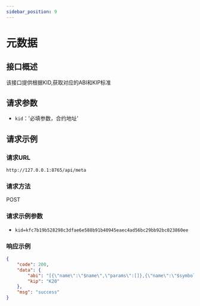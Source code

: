 ```yaml
---
sidebar_position: 9
---
```


# 元数据

## 接口概述

该接口提供根据KID,获取对应的ABI和KIP标准

## 请求参数

* `kid`：'必填参数，合约地址'

## 请求示例

### 请求URL

`http://127.0.0.1:8765/api/meta`

### 请求方法

POST

### 请求示例参数

* `kid=kfc7b19b528298c3dfae6e588b91b40945eaec4ad56bc29bb92bc023860ee`


### 响应示例

```json
{
	"code": 200,
	"data": {
		"abi": "[{\"name\":\"$name\",\"params\":[]},{\"name\":\"$symbol\",\"params\":[]},{\"name\":\"$totalSupply\",\"params\":[]},{\"name\":\"$balanceOf\",\"params\":[\"account\"]},{\"name\":\"$getOwner\",\"params\":[]},{\"name\":\"approve\",\"params\":[\"sender\",\"amount\"]},{\"name\":\"increaseAllowance\",\"params\":[\"spender\",\"addedValue\"]},{\"name\":\"decreaseAllowance\",\"params\":[\"spender\",\"subtractedValue\"]},{\"name\":\"$allowance\",\"params\":[\"owner\",\"sender\"]},{\"name\":\"transfer\",\"params\":[\"recipient\",\"amount\"]},{\"name\":\"transferFrom\",\"params\":[\"sender\",\"recipient\",\"amount\"]},{\"name\":\"mint\",\"params\":[\"account\",\"amount\"]},{\"name\":\"burn\",\"params\":[\"amount\"]},{\"name\":\"renounceOwnership\",\"params\":[]},{\"name\":\"transferOwnership\",\"params\":[\"newOwner\"]}]",
		"kip": "K20"
	},
	"msg": "success"
}
```